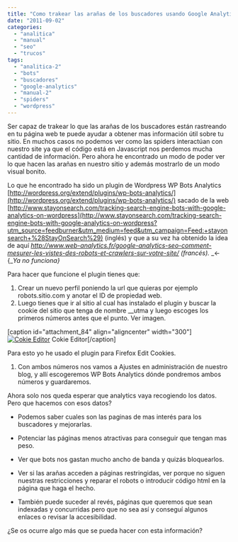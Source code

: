```yaml
---
title: "Como trakear las arañas de los buscadores usando Google Analytics en Wordpress"
date: "2011-09-02"
categories: 
  - "analitica"
  - "manual"
  - "seo"
  - "trucos"
tags: 
  - "analitica-2"
  - "bots"
  - "buscadores"
  - "google-analytics"
  - "manual-2"
  - "spiders"
  - "wordpress"
---
```


Ser capaz de trakear lo que las arañas de los buscadores están rastreando en tu página web te puede ayudar a obtener mas información útil sobre tu sitio. En muchos casos no podemos ver como las spiders interactúan con nuestro site ya que el código está en Javascript nos perdemos mucha cantidad de información. Pero ahora he encontrado un modo de poder ver lo que hacen las arañas en nuestro sitio y además mostrarlo de un modo visual bonito.

Lo que he encontrado ha sido un plugin de Wordpress WP Bots Analytics [http://wordpress.org/extend/plugins/wp-bots-analytics/](http://wordpress.org/extend/plugins/wp-bots-analytics/) sacado de la web [http://www.stayonsearch.com/tracking-search-engine-bots-with-google-analytics-on-wordpress](http://www.stayonsearch.com/tracking-search-engine-bots-with-google-analytics-on-wordpress?utm_source=feedburner&utm_medium=feed&utm_campaign=Feed:+stayonsearch+%28StayOnSearch%29) (inglés) y que a su vez ha obtenido la idea de aquí _http://www.web-analytics.fr/google-analytics-seo-comment-mesurer-les-vistes-des-robots-et-crawlers-sur-votre-site/ (francés)._ _<-{__Ya no funciona}_

Para hacer que funcione el plugin tienes que:

1. Crear un nuevo perfil poniendo la url que quieras por ejemplo robots.sitio.com y anotar el ID de propiedad web.
2. Luego tienes que ir al sitio al cual has instalado el plugin y buscar la cookie del sitio que tenga de nombre \_\_utma y luego escoges los primeros números antes que el punto. Ver imagen.
    

\[caption id="attachment\_84" align="aligncenter" width="300"\][![Cokie Editor](images/cookies11-300x174.jpg "cookies1")](http://rocreguant.com/wp-content/uploads/2011/09/cookies11.jpg) Cokie Editor\[/caption\]

Para esto yo he usado el plugin para Firefox Edit Cookies.

1. Con ambos números nos vamos a Ajustes en administración de nuestro blog, y allí escogeremos WP Bots Analytics dónde pondremos ambos números y guardaremos.

Ahora solo nos queda esperar que analytics vaya recogiendo los datos. Pero que hacemos con esos datos?

- Podemos saber cuales son las paginas de mas interés para los buscadores y mejorarlas.

- Potenciar las páginas menos atractivas para conseguir que tengan mas peso.

- Ver que bots nos gastan mucho ancho de banda y quizás bloquearlos.

- Ver si las arañas acceden a páginas restringidas, ver porque no siguen nuestras restricciones y reparar el robots o introducir código html en la página que haga el hecho.

- También puede suceder al revés, páginas que queremos que sean indexadas y concurridas pero que no sea así y conseguí algunos enlaces o revisar la accesibilidad.

¿Se os ocurre algo más que se pueda hacer con esta información?
